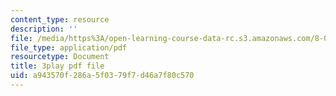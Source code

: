 ```yaml
---
content_type: resource
description: ''
file: /media/https%3A/open-learning-course-data-rc.s3.amazonaws.com/8-01sc-classical-mechanics-fall-2016/a943570f286a5f0379f7d46a7f80c570_xxGA-7soXiw.pdf
file_type: application/pdf
resourcetype: Document
title: 3play pdf file
uid: a943570f-286a-5f03-79f7-d46a7f80c570
---
```

